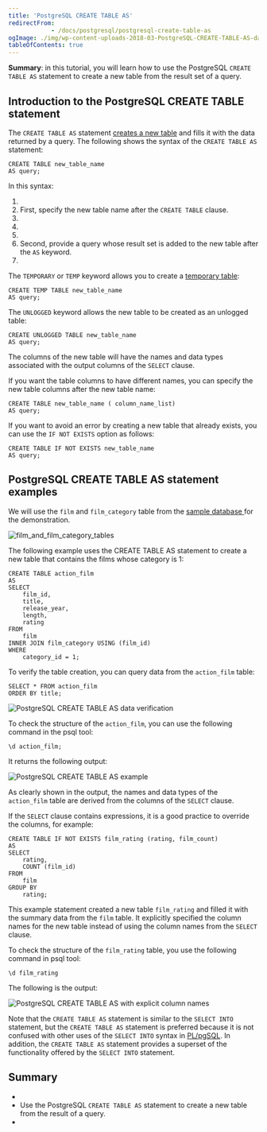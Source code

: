 ```yaml
---
title: 'PostgreSQL CREATE TABLE AS'
redirectFrom: 
            - /docs/postgresql/postgresql-create-table-as
ogImage: ./img/wp-content-uploads-2018-03-PostgreSQL-CREATE-TABLE-AS-data-verification.png
tableOfContents: true
---
```



**Summary**: in this tutorial, you will learn how to use the PostgreSQL `CREATE TABLE AS` statement to create a new table from the result set of a query.





## Introduction to the PostgreSQL CREATE TABLE statement





The `CREATE TABLE AS` statement [creates a new table](/docs/postgresql/postgresql-create-table) and fills it with the data returned by a query. The following shows the syntax of the `CREATE TABLE AS` statement:





```
CREATE TABLE new_table_name
AS query;
```





In this syntax:





1. 
2. First, specify the new table name after the `CREATE TABLE` clause.
3. 
4.
5. 
6. Second, provide a query whose result set is added to the new table after the `AS` keyword.
7. 





The `TEMPORARY` or `TEMP` keyword allows you to create a [temporary table](/docs/postgresql/postgresql-temporary-table):





```
CREATE TEMP TABLE new_table_name
AS query;
```





The `UNLOGGED` keyword allows the new table to be created as an unlogged table:





```
CREATE UNLOGGED TABLE new_table_name
AS query;
```





The columns of the new table will have the names and data types associated with the output columns of the `SELECT` clause.





If you want the table columns to have different names, you can specify the new table columns after the new table name:





```
CREATE TABLE new_table_name ( column_name_list)
AS query;
```





If you want to avoid an error by creating a new table that already exists, you can use the `IF NOT EXISTS` option as follows:





```
CREATE TABLE IF NOT EXISTS new_table_name
AS query;
```





## PostgreSQL CREATE TABLE AS statement examples





We will use the `film` and `film_category` table from the [sample database ](https://www.postgresqltutorial.com/postgresql-getting-started/postgresql-sample-database/)for the demonstration.





![film_and_film_category_tables](https://www.postgresqltutorial.com/wp-content/uploads/2018/03/film_and_film_category_tables.png)





The following example uses the CREATE TABLE AS statement to create a new table that contains the films whose category is 1:





```
CREATE TABLE action_film
AS
SELECT
    film_id,
    title,
    release_year,
    length,
    rating
FROM
    film
INNER JOIN film_category USING (film_id)
WHERE
    category_id = 1;
```





To verify the table creation, you can query data from the `action_film` table:





```
SELECT * FROM action_film
ORDER BY title;
```





![PostgreSQL CREATE TABLE AS data verification](./img/wp-content-uploads-2018-03-PostgreSQL-CREATE-TABLE-AS-data-verification.png)





To check the structure of the `action_film`, you can use the following command in the psql tool:





```
\d action_film;
```





It returns the following output:





![PostgreSQL CREATE TABLE AS example](./img/wp-content-uploads-2018-03-PostgreSQL-CREATE-TABLE-AS-example.png)





As clearly shown in the output, the names and data types of the `action_film` table are derived from the columns of the `SELECT` clause.





If the `SELECT` clause contains expressions, it is a good practice to override the columns, for example:





```
CREATE TABLE IF NOT EXISTS film_rating (rating, film_count)
AS
SELECT
    rating,
    COUNT (film_id)
FROM
    film
GROUP BY
    rating;
```





This example statement created a new table `film_rating` and filled it with the summary data from the `film` table. It explicitly specified the column names for the new table instead of using the column names from the `SELECT` clause.





To check the structure of the `film_rating` table, you use the following command in psql tool:





```
\d film_rating
```





The following is the output:





![PostgreSQL CREATE TABLE AS with explicit column names](./img/wp-content-uploads-2018-03-PostgreSQL-CREATE-TABLE-AS-with-explicit-column-names.png)





Note that the `CREATE TABLE AS` statement is similar to the `SELECT INTO` statement, but the `CREATE TABLE AS` statement is preferred because it is not confused with other uses of the `SELECT INTO` syntax in [PL/pgSQL](https://www.postgresqltutorial.com/postgresql-plpgsql/). In addition, the `CREATE TABLE AS` statement provides a superset of the functionality offered by the `SELECT INTO` statement.





## Summary





- 
- Use the PostgreSQL `CREATE TABLE AS` statement to create a new table from the result of a query.
- 


